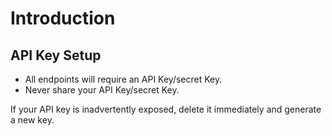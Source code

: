 # Introduction

## API Key Setup
- All endpoints will require an API Key/secret Key.
- Never share your API Key/secret Key.

<aside class="warning">
If your API key is inadvertently exposed, delete it immediately and generate a new key.
</aside>
